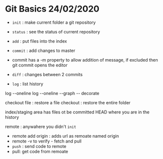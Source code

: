 # Git Basics 24/02/2020

- `init` : make current folder a git repository
- `status` : see the status of current repository
- `add` : put files into the index
- `commit` : add changes to master
- commit has a -m property to allow addition of message, 
if excluded then git commit opens the editor

- `diff` : changes between 2 commits
- `log` : list history 

log --oneline
log --oneline --graph -- decorate

checkout <hash> file : restore a file
checkout <hash> : restore the entire folder 


index/staging area has files ot be committed
HEAD where you are in the history 

remote : anywahere you didn't `init`
  - remote add origin <url> : adds url as remoate named origin
  - remote -v to verify - fetch and pull 
- `push` : send code to remote
- pull: get code from remoate
